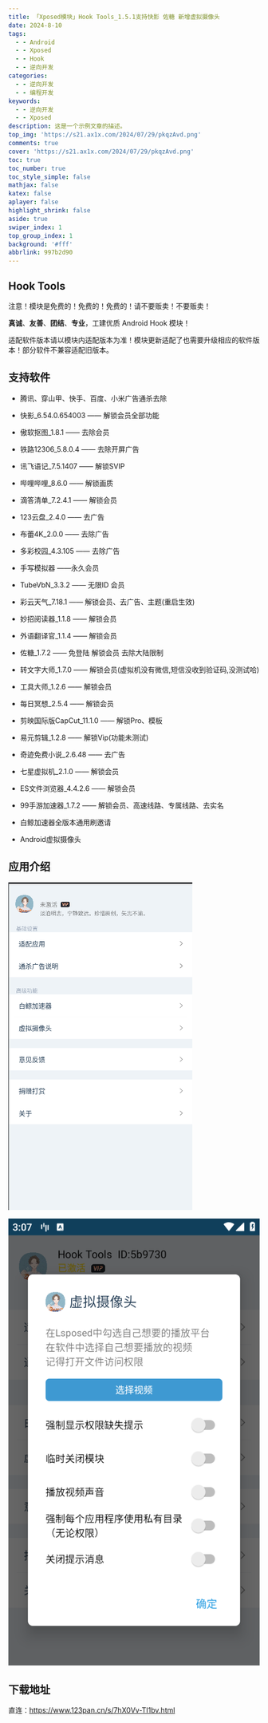 ```yaml
---
title: 「Xposed模块」Hook Tools_1.5.1支持快影 佐糖 新增虚拟摄像头
date: 2024-8-10
tags:
  - - Android
  - - Xposed
  - - Hook
  - - 逆向开发
categories:
  - - 逆向开发
  - - 编程开发
keywords:
  - - 逆向开发
  - - Xposed
description: 这是一个示例文章的描述。
top_img: 'https://s21.ax1x.com/2024/07/29/pkqzAvd.png'
comments: true
cover: 'https://s21.ax1x.com/2024/07/29/pkqzAvd.png'
toc: true
toc_number: true
toc_style_simple: false
mathjax: false
katex: false
aplayer: false
highlight_shrink: false
aside: true
swiper_index: 1
top_group_index: 1
background: '#fff'
abbrlink: 997b2d90
---
```



## Hook Tools

注意！模块是免费的！免费的！免费的！请不要贩卖！不要贩卖！

**真诚**、**友善**、**团结**、**专业**，工建优质 Android Hook 模块！

适配软件版本请以模块内适配版本为准！模块更新适配了也需要升级相应的软件版本！部分软件不兼容适配旧版本。

## 支持软件

- 腾讯、穿山甲、快手、百度、小米广告通杀去除
- 快影_6.54.0.654003 —— 解锁会员全部功能
- 傲软抠图_1.8.1 —— 去除会员
- 铁路12306_5.8.0.4 —— 去除开屏广告
- 讯飞语记_7.5.1407 —— 解锁SVIP
- 哔哩哔哩_8.6.0 —— 解锁画质
- 滴答清单_7.2.4.1 —— 解锁会员
- 123云盘_2.4.0 —— 去广告
- 布蕾4K_2.0.0 —— 去除广告
- 多彩校园_4.3.105 —— 去除广告
- 手写模拟器 ——永久会员
- TubeVbN_3.3.2 —— 无限ID 会员
- 彩云天气_7.18.1 —— 解锁会员、去广告、主题(重启生效)
- 妙招阅读器_1.1.8 —— 解锁会员
- 外语翻译官_1.1.4 —— 解锁会员
- 佐糖_1.7.2 —— 免登陆 解锁会员 去除大陆限制
- 转文字大师_1.7.0 —— 解锁会员(虚拟机没有微信,短信没收到验证码,没测试哈)
- 工具大师_1.2.6 —— 解锁会员
- 每日冥想_2.5.4 —— 解锁会员
- 剪映国际版CapCut_11.1.0 —— 解锁Pro、模板
- 易元剪辑_1.2.8 —— 解锁Vip(功能未测试)
- 奇迹免费小说_2.6.48 —— 去广告
- 七星虚拟机_2.1.0 —— 解锁会员
- ES文件浏览器_4.4.2.6 —— 解锁会员
- 99手游加速器_1.7.2 —— 解锁会员、高速线路、专属线路、去实名

- 白鲸加速器全版本通用刷邀请
- Android虚拟摄像头

##  应用介绍

![](../doc/PastKing_2024-08-10_13-24-51.png)

![](../doc/PastKing_2024-08-10_13-37-35.png)



## 下载地址
直连：https://www.123pan.cn/s/7hX0Vv-TI1bv.html